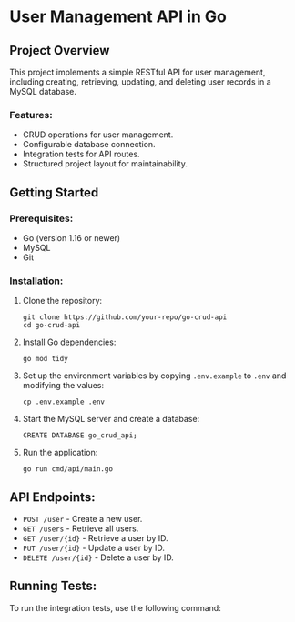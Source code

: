 # User Management API in Go

## Project Overview

This project implements a simple RESTful API for user management, including creating, retrieving, updating, and deleting user records in a MySQL database.

### Features:
- CRUD operations for user management.
- Configurable database connection.
- Integration tests for API routes.
- Structured project layout for maintainability.

## Getting Started

### Prerequisites:
- Go (version 1.16 or newer)
- MySQL
- Git

### Installation:

1. Clone the repository:
    ```
    git clone https://github.com/your-repo/go-crud-api
    cd go-crud-api
    ```

2. Install Go dependencies:
    ```
    go mod tidy
    ```

3. Set up the environment variables by copying `.env.example` to `.env` and modifying the values:
    ```
    cp .env.example .env
    ```

4. Start the MySQL server and create a database:
    ```
    CREATE DATABASE go_crud_api;
    ```

5. Run the application:
    ```
    go run cmd/api/main.go
    ```

## API Endpoints:

- `POST /user` - Create a new user.
- `GET /users` - Retrieve all users.
- `GET /user/{id}` - Retrieve a user by ID.
- `PUT /user/{id}` - Update a user by ID.
- `DELETE /user/{id}` - Delete a user by ID.

## Running Tests:

To run the integration tests, use the following command:
